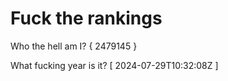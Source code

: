 # Fuck the rankings

Who the hell am I?
{ 2479145 }

What fucking year is it?
[ 2024-07-29T10:32:08Z ]

